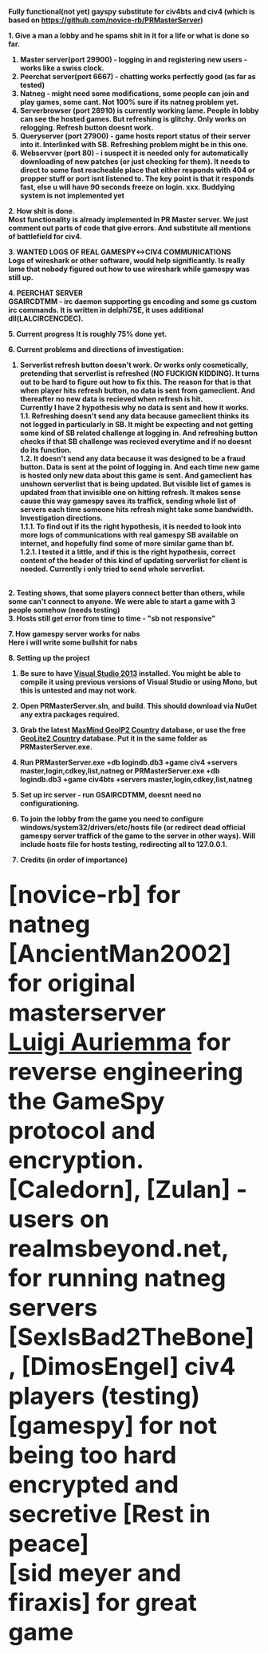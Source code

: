 <strong>Fully functional(not yet) gayspy substitute for civ4bts and civ4 (which is based on https://github.com/novice-rb/PRMasterServer)


<strong>1. Give a man a lobby and he spams shit in it for a life or what is done so far.</strong><br>

1. Master server(port 29900) - logging in and registering new users - works like a swiss clock.
2. Peerchat server(port 6667) - chatting works perfectly good (as far as tested) 
3. Natneg - might need some modifications, some people can join and play games, some cant. Not 100% sure if its natneg problem yet.
3. Serverbrowser (port 28910) is currently working lame. People in lobby can see the hosted games. But refreshing is glitchy. Only works on relogging. Refresh button doesnt work.  
4. Queryserver (port 27900) - game hosts report status of their server into it. Interlinked with SB. Refreshing problem might be in this one.
5. Webservver (port 80) - i suspect it is needed only for automatically downloading of new patches (or just checking for them). It needs to direct to some fast reacheable place that either responds with 404 or propper stuff or port isnt listened to. The key point is that it responds fast, else u will have 90 seconds freeze on login.
xxx. Buddying system is not implemented yet


<strong>2. How shit is done.</strong><br>
Most functionality is already implemented in PR Master server. We just comment out parts of code that give errors. And substitute all mentions of battlefield for civ4.

<strong>3. WANTED LOGS OF REAL GAMESPY<->CIV4 COMMUNICATIONS</strong><br>
Logs of wireshark or other software, would help significantly. Is really lame that nobody figured out how to use wireshark while gamespy was still up.


<strong>4. PEERCHAT SERVER</strong><br>
GSAIRCDTMM - irc daemon supporting gs encoding and some gs custom irc commands.  It is written in delphi7SE, it uses additional dll(LALCIRCENCDEC).


<strong>
5. Current progress</strong>
It is roughly 75% done yet.<br>


<strong>6. Current problems and directions of investigation:<br></strong>
1. Serverlist refresh button doesn't work. Or works only cosmetically, pretending that serverlist is refreshed (NO FUCKIGN KIDDING).
It turns out to be hard to figure out how to fix this. The reason for that is that when player hits refresh button, no data is sent from gameclient. And thereafter no new data is recieved when refresh is hit.<br>
Currently I have 2 hypothesis why no data is sent and how it works.<br>
1.1. Refreshing doesn't send any data because gameclient thinks its not logged in particularly in SB. It might be expecting and not getting some kind of SB related challenge at logging in. And refreshing button checks if that SB challenge was recieved everytime and if no doesnt do its function.<br>
1.2. It doesn't send any data because it was designed to be a fraud button. Data is sent at the point of logging in. And each time new game is hosted only new data about this game is sent. And gameclient has unshown serverlist that is being updated. But visible list of games is updated from that invisible one on hitting refresh. It makes sense cause this way gamespy saves its traffick, sending whole list of servers each time someone hits refresh might take some bandwidth.<br>
Investigation directions.<br>
1.1.1. To find out if its the right hypothesis, it is needed to look into more logs of communications with real gamespy SB available on internet, and hopefully find some of more similar game than bf.<br>
1.2.1. I tested it a little, and if this is the right hypothesis, correct content of the header of this kind of updating serverlist for client is needed. Currently i only tried to send whole serverlist.<br>
<br>
2. Testing shows, that some players connect better than others, while some can't connect to anyone. We were able to start a game with 3 people somehow (needs testing)<br>
3. Hosts still get error from time to time - "sb not responsive"<br>

<strong>7. How gamespy server works for nabs</strong>
<br>
Here i will write some bullshit for nabs


<strong>8. Setting up the project</strong><br>

1. Be sure to have [Visual Studio 2013](http://www.microsoft.com/en-us/download/details.aspx?id=40787) installed.  You might be able to compile it using previous versions of Visual Studio or using Mono, but this is untested and may not work.

2. Open **PRMasterServer.sln**, and build. This should download via NuGet any extra packages required.

3. Grab the latest [MaxMind GeoIP2 Country](https://www.maxmind.com/en/country) database, or use the free [GeoLite2 Country](http://dev.maxmind.com/geoip/geoip2/geolite2/) database. Put it in the same folder as **PRMasterServer.exe**.

5. Run **PRMasterServer.exe +db logindb.db3 +game civ4 +servers master,login,cdkey,list,natneg** or **PRMasterServer.exe +db logindb.db3 +game civ4bts +servers master,login,cdkey,list,natneg**

6. Set up irc server - run GSAIRCDTMM, doesnt need no configurationing.

7. To join the lobby from the game you need to configure windows/system32/drivers/etc/hosts file (or redirect dead official gamespy server traffick of the game to the server in other ways). Will include hosts file for hosts testing, redirecting all to 127.0.0.1.


9. Credits (in order of importance)

<br><font size=14><strong>[novice-rb] for natneg
<br><font size=14><strong>[AncientMan2002] for original masterserver
<br><font size=14><strong>[Luigi Auriemma](http://aluigi.org) for reverse engineering the GameSpy protocol and encryption.
<br><font size=14><strong>[Caledorn], [Zulan] - users on realmsbeyond.net, for running natneg servers
<br><font size=14><strong>[SexIsBad2TheBone], [DimosEngel] civ4 players (testing)
<br><font size=14><strong>[gamespy] for not being too hard encrypted and secretive [Rest in peace]
<br><font size=14><strong>[sid meyer and firaxis] for great game
